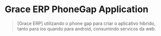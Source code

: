 # Grace ERP PhoneGap Application 

> [Grace ERP] utilizando o phone gap para criar o aplicativo hibrido, tanto para ios quando para android, consumindo servicos da web.
  
